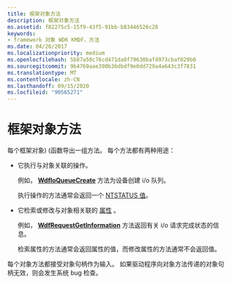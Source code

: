```yaml
---
title: 框架对象方法
description: 框架对象方法
ms.assetid: f82275c5-15f9-43f5-91bb-b83446526c28
keywords:
- framework 对象 WDK KMDF，方法
ms.date: 04/20/2017
ms.localizationpriority: medium
ms.openlocfilehash: 5b87a50c76cd471da0f79630baf4973cbaf029b0
ms.sourcegitcommit: 9b4760aae390b36dbdf9e0dd729a4a643c3f7831
ms.translationtype: MT
ms.contentlocale: zh-CN
ms.lasthandoff: 09/15/2020
ms.locfileid: "90565271"
---
```

# <a name="framework-object-methods"></a>框架对象方法





每个框架对象)  (函数导出一组方法。 每个方法都有两种用途：

-   它执行与对象关联的操作。

    例如， [**WdfIoQueueCreate**](/windows-hardware/drivers/ddi/wdfio/nf-wdfio-wdfioqueuecreate) 方法为设备创建 i/o 队列。

    执行操作的方法通常会返回一个 [NTSTATUS 值](../kernel/using-ntstatus-values.md)。

-   它检索或修改与对象相关联的 [属性](framework-object-properties.md) 。

    例如， [**WdfRequestGetInformation**](/windows-hardware/drivers/ddi/wdfrequest/nf-wdfrequest-wdfrequestgetinformation) 方法返回有关 i/o 请求完成状态的信息。

    检索属性的方法通常会返回属性的值，而修改属性的方法通常不会返回值。

每个对象方法都接受对象句柄作为输入。 如果驱动程序向对象方法传递的对象句柄无效，则会发生系统 bug 检查。

